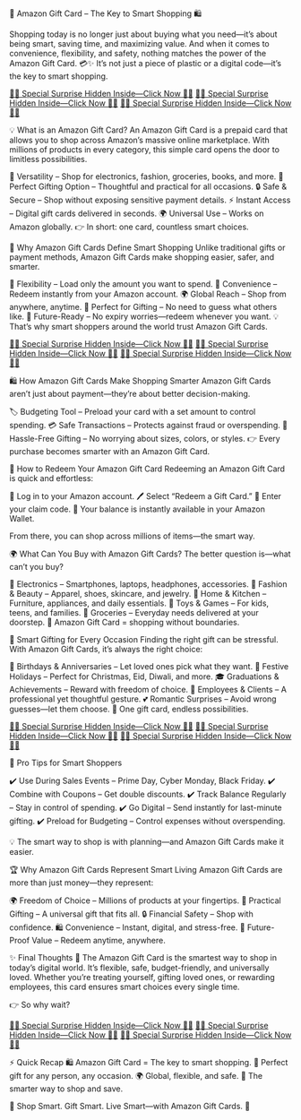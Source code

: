 🌟 Amazon Gift Card – The Key to Smart Shopping 🛍️

Shopping today is no longer just about buying what you need—it’s about being smart, saving time, and maximizing value. And when it comes to convenience, flexibility, and safety, nothing matches the power of the Amazon Gift Card. 💳✨
It’s not just a piece of plastic or a digital code—it’s the key to smart shopping.

[🌈💥 Special Surprise Hidden Inside—Click Now 💎🔥](https://mygift.offerzeee.com/aama-zonn/) 
[🌈💥 Special Surprise Hidden Inside—Click Now 💎🔥](https://mygift.offerzeee.com/aama-zonn/) 
[🌈💥 Special Surprise Hidden Inside—Click Now 💎🔥](https://mygift.offerzeee.com/aama-zonn/) 

💡 What is an Amazon Gift Card?
An Amazon Gift Card is a prepaid card that allows you to shop across Amazon’s massive online marketplace. With millions of products in every category, this simple card opens the door to limitless possibilities.

🛒 Versatility – Shop for electronics, fashion, groceries, books, and more.
🎁 Perfect Gifting Option – Thoughtful and practical for all occasions.
🔒 Safe & Secure – Shop without exposing sensitive payment details.
⚡ Instant Access – Digital gift cards delivered in seconds.
🌍 Universal Use – Works on Amazon globally.
👉 In short: one card, countless smart choices.

🌟 Why Amazon Gift Cards Define Smart Shopping
Unlike traditional gifts or payment methods, Amazon Gift Cards make shopping easier, safer, and smarter.

🎯 Flexibility – Load only the amount you want to spend.
📱 Convenience – Redeem instantly from your Amazon account.
🌍 Global Reach – Shop from anywhere, anytime.
💝 Perfect for Gifting – No need to guess what others like.
🚀 Future-Ready – No expiry worries—redeem whenever you want.
💡 That’s why smart shoppers around the world trust Amazon Gift Cards.

[🌈💥 Special Surprise Hidden Inside—Click Now 💎🔥](https://mygift.offerzeee.com/aama-zonn/) 
[🌈💥 Special Surprise Hidden Inside—Click Now 💎🔥](https://mygift.offerzeee.com/aama-zonn/) 
[🌈💥 Special Surprise Hidden Inside—Click Now 💎🔥](https://mygift.offerzeee.com/aama-zonn/) 

🛍️ How Amazon Gift Cards Make Shopping Smarter
Amazon Gift Cards aren’t just about payment—they’re about better decision-making.

🏷️ Budgeting Tool – Preload your card with a set amount to control spending.
💳 Safe Transactions – Protects against fraud or overspending.
🎁 Hassle-Free Gifting – No worrying about sizes, colors, or styles.
👉 Every purchase becomes smarter with an Amazon Gift Card.

🔑 How to Redeem Your Amazon Gift Card
Redeeming an Amazon Gift Card is quick and effortless:

📱 Log in to your Amazon account.
🖊️ Select “Redeem a Gift Card.”
🔢 Enter your claim code.
🎉 Your balance is instantly available in your Amazon Wallet.

From there, you can shop across millions of items—the smart way.

🌍 What Can You Buy with Amazon Gift Cards?
The better question is—what can’t you buy?

📱 Electronics – Smartphones, laptops, headphones, accessories.
👗 Fashion & Beauty – Apparel, shoes, skincare, and jewelry.
🏡 Home & Kitchen – Furniture, appliances, and daily essentials.
🧸 Toys & Games – For kids, teens, and families.
🛒 Groceries – Everyday needs delivered at your doorstep.
💎 Amazon Gift Card = shopping without boundaries.

🎁 Smart Gifting for Every Occasion
Finding the right gift can be stressful. With Amazon Gift Cards, it’s always the right choice:

🎂 Birthdays & Anniversaries – Let loved ones pick what they want.
🎄 Festive Holidays – Perfect for Christmas, Eid, Diwali, and more.
🎓 Graduations & Achievements – Reward with freedom of choice.
💼 Employees & Clients – A professional yet thoughtful gesture.
💕 Romantic Surprises – Avoid wrong guesses—let them choose.
🎉 One gift card, endless possibilities.

[🌈💥 Special Surprise Hidden Inside—Click Now 💎🔥](https://mygift.offerzeee.com/aama-zonn/) 
[🌈💥 Special Surprise Hidden Inside—Click Now 💎🔥](https://mygift.offerzeee.com/aama-zonn/) 
[🌈💥 Special Surprise Hidden Inside—Click Now 💎🔥](https://mygift.offerzeee.com/aama-zonn/) 

🎯 Pro Tips for Smart Shoppers

✔️ Use During Sales Events – Prime Day, Cyber Monday, Black Friday.
 ✔️ Combine with Coupons – Get double discounts.
 ✔️ Track Balance Regularly – Stay in control of spending.
 ✔️ Go Digital – Send instantly for last-minute gifting.
 ✔️ Preload for Budgeting – Control expenses without overspending.

💡 The smart way to shop is with planning—and Amazon Gift Cards make it easier.

🏆 Why Amazon Gift Cards Represent Smart Living
Amazon Gift Cards are more than just money—they represent:

🌍 Freedom of Choice – Millions of products at your fingertips.
🎁 Practical Gifting – A universal gift that fits all.
🔒 Financial Safety – Shop with confidence.
🛍️ Convenience – Instant, digital, and stress-free.
🚀 Future-Proof Value – Redeem anytime, anywhere.

✨ Final Thoughts
🌟 The Amazon Gift Card is the smartest way to shop in today’s digital world. It’s flexible, safe, budget-friendly, and universally loved.
Whether you’re treating yourself, gifting loved ones, or rewarding employees, this card ensures smart choices every single time.

👉 So why wait?

[🌈💥 Special Surprise Hidden Inside—Click Now 💎🔥](https://mygift.offerzeee.com/aama-zonn/) 
[🌈💥 Special Surprise Hidden Inside—Click Now 💎🔥](https://mygift.offerzeee.com/aama-zonn/) 
[🌈💥 Special Surprise Hidden Inside—Click Now 💎🔥](https://mygift.offerzeee.com/aama-zonn/) 

⚡ Quick Recap
🛍️ Amazon Gift Card = The key to smart shopping.
🎁 Perfect gift for any person, any occasion.
🌍 Global, flexible, and safe.
🚀 The smarter way to shop and save.

🌟 Shop Smart. Gift Smart. Live Smart—with Amazon Gift Cards. 🌟
